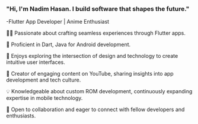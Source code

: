 ### "Hi, I'm Nadim Hasan. I build software that shapes the future."

-Flutter App Developer | Anime Enthusiast

👨‍💻 Passionate about crafting seamless experiences through Flutter apps.

📱 Proficient in Dart, Java for Android development.

🎨 Enjoys exploring the intersection of design and technology to create intuitive user interfaces.

🎥 Creator of engaging content on YouTube, sharing insights into app development and tech culture.

💡 Knowledgeable about custom ROM development, continuously expanding expertise in mobile technology.

🌟 Open to collaboration and eager to connect with fellow developers and enthusiasts.

